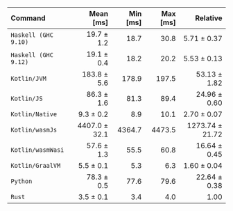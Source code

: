 | Command | Mean [ms] | Min [ms] | Max [ms] | Relative |
|:---|---:|---:|---:|---:|
| `Haskell (GHC 9.10)` | 19.7 ± 1.2 | 18.7 | 30.8 | 5.71 ± 0.37 |
| `Haskell (GHC 9.12)` | 19.1 ± 0.4 | 18.2 | 20.2 | 5.53 ± 0.13 |
| `Kotlin/JVM` | 183.8 ± 5.6 | 178.9 | 197.5 | 53.13 ± 1.82 |
| `Kotlin/JS` | 86.3 ± 1.6 | 81.3 | 89.4 | 24.96 ± 0.60 |
| `Kotlin/Native` | 9.3 ± 0.2 | 8.9 | 10.1 | 2.70 ± 0.07 |
| `Kotlin/wasmJs` | 4407.0 ± 32.1 | 4364.7 | 4473.5 | 1273.74 ± 21.72 |
| `Kotlin/wasmWasi` | 57.6 ± 1.3 | 55.5 | 60.8 | 16.64 ± 0.45 |
| `Kotlin/GraalVM` | 5.5 ± 0.1 | 5.3 | 6.3 | 1.60 ± 0.04 |
| `Python` | 78.3 ± 0.5 | 77.6 | 79.6 | 22.64 ± 0.38 |
| `Rust` | 3.5 ± 0.1 | 3.4 | 4.0 | 1.00 |
